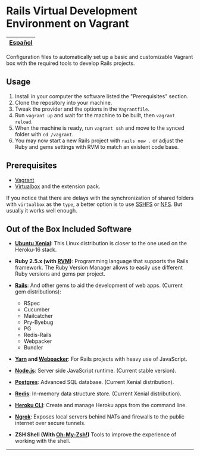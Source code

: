 
# Rails Virtual Development Environment on Vagrant


[Español][es] |
------------- |

Configuration files to automatically set up a basic and customizable Vagrant box with the required tools to develop Rails projects.


## Usage

1. Install in your computer the software listed the "Prerequisites" section.
2. Clone the repository into your machine.
3. Tweak the provider and the options in the `Vagrantfile`.
4. Run `vagrant up` and wait for the machine to be built, then `vagrant reload`.
5. When the machine is ready, run `vagrant ssh` and move to the synced folder with `cd /vagrant`.
6. You may now start a new Rails project with `rails new .` or adjust the Ruby and gems settings with RVM to match an existent code base.


## Prerequisites

* [Vagrant][0]
* [Virtualbox][1] and the extension pack.

If you notice that there are delays with the synchronization of shared folders with `virtualbox` as the `type`, a better option is to use [SSHFS][2] or [NFS][3]. But usually it works well enough.


## Out of the Box Included Software

* **[Ubuntu Xenial][4]**: This Linux distribution is closer to the one used on the Heroku-16 stack.

* **Ruby 2.5.x (with [RVM][5])**: Programming language that supports the Rails framework. The Ruby Version Manager allows to easily use different Ruby versions and gems per project.

* **[Rails][11]**: And other gems to aid the development of web apps. (Current gem distributions):
  - RSpec
  - Cucumber
  - Mailcatcher
  - Pry-Byebug
  - PG
  - Redis-Rails
  - Webpacker
  - Bundler

* **[Yarn][12] and [Webpacker][13]**: For Rails projects with heavy use of JavaScript.

* **[Node.js][6]**: Server side JavaScript runtime. (Current stable version).

* **[Postgres][7]**: Advanced SQL database. (Current Xenial distribution).

* **[Redis][8]**: In-memory data structure store. (Current Xenial distribution).

* **[Heroku CLI][9]**: Create and manage Heroku apps from the command line.

* **[Ngrok][15]**: Exposes local servers behind NATs and firewalls to the public internet over secure tunnels.

* **ZSH Shell (With [Oh-My-Zsh!][14])** Tools to improve the experience of working with the shell.

---
[0]: https://www.vagrantup.com/downloads.html
[1]: https://www.virtualbox.org/wiki/Downloads
[2]: https://fedoramagazine.org/vagrant-sharing-folders-vagrant-sshfs/
[3]: https://www.vagrantup.com/docs/synced-folders/nfs.html
[4]: https://app.vagrantup.com/ubuntu/boxes/xenial64
[5]: https://rvm.io/
[6]: https://nodejs.org/en/
[7]: https://www.postgresql.org/
[8]: https://redis.io/
[9]: https://devcenter.heroku.com/articles/heroku-cli
[10]: https://www.heroku.com/
[11]: http://weblog.rubyonrails.org/2017/4/27/Rails-5-1-final/
[12]: https://yarnpkg.com/
[13]: https://github.com/rails/webpacker
[14]: http://ohmyz.sh/
[15]: https://ngrok.com/
[es]: lang/README.es.md
